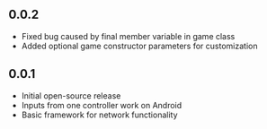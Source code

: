 ## 0.0.2

* Fixed bug caused by final member variable in game class
* Added optional game constructor parameters for customization

## 0.0.1

* Initial open-source release
* Inputs from one controller work on Android
* Basic framework for network functionality
